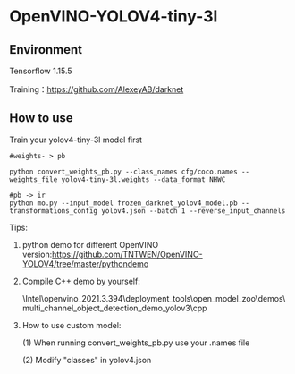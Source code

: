 # OpenVINO-YOLOV4-tiny-3l

## Environment

Tensorflow 1.15.5

Training：https://github.com/AlexeyAB/darknet


## How to use

Train your yolov4-tiny-3l model first

```shell
#weights- > pb

python convert_weights_pb.py --class_names cfg/coco.names --weights_file yolov4-tiny-3l.weights --data_format NHWC

#pb -> ir
python mo.py --input_model frozen_darknet_yolov4_model.pb --transformations_config yolov4.json --batch 1 --reverse_input_channels

```

Tips:

1. python demo for different OpenVINO version:https://github.com/TNTWEN/OpenVINO-YOLOV4/tree/master/pythondemo

2. Compile C++ demo by yourself:

   \Intel\openvino_2021.3.394\deployment_tools\open_model_zoo\demos\multi_channel_object_detection_demo_yolov3\cpp

3. How to use custom model:

   (1)  When running convert_weights_pb.py use your .names file

   (2)  Modify "classes" in yolov4.json

